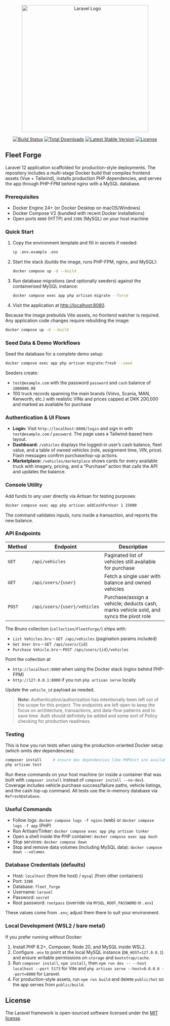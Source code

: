 <p align="center"><a href="https://laravel.com" target="_blank"><img src="https://raw.githubusercontent.com/laravel/art/master/logo-lockup/5%20SVG/2%20CMYK/1%20Full%20Color/laravel-logolockup-cmyk-red.svg" width="400" alt="Laravel Logo"></a></p>

<p align="center">
<a href="https://github.com/laravel/framework/actions"><img src="https://github.com/laravel/framework/workflows/tests/badge.svg" alt="Build Status"></a>
<a href="https://packagist.org/packages/laravel/framework"><img src="https://img.shields.io/packagist/dt/laravel/framework" alt="Total Downloads"></a>
<a href="https://packagist.org/packages/laravel/framework"><img src="https://img.shields.io/packagist/v/laravel/framework" alt="Latest Stable Version"></a>
<a href="https://packagist.org/packages/laravel/framework"><img src="https://img.shields.io/packagist/l/laravel/framework" alt="License"></a>
</p>

## Fleet Forge

Laravel 12 application scaffolded for production-style deployments. The repository includes a multi-stage Docker build that compiles frontend assets (Vue + Tailwind), installs production PHP dependencies, and serves the app through PHP-FPM behind nginx with a MySQL database.

### Prerequisites

- Docker Engine 24+ (or Docker Desktop on macOS/Windows)
- Docker Compose V2 (bundled with recent Docker installations)
- Open ports `8080` (HTTP) and `3306` (MySQL) on your host machine

### Quick Start

1. Copy the environment template and fill in secrets if needed:
   ```bash
   cp .env.example .env
   ```
2. Start the stack (builds the image, runs PHP-FPM, nginx, and MySQL):
   ```bash
   docker compose up -d --build
   ```
3. Run database migrations (and optionally seeders) against the containerised MySQL instance:
   ```bash
   docker compose exec app php artisan migrate --force
   ```
4. Visit the application at [http://localhost:8080](http://localhost:8080).

Because the image prebuilds Vite assets, no frontend watcher is required. Any application code changes require rebuilding the image:

```bash
docker compose up -d --build
```

### Seed Data & Demo Workflows

Seed the database for a complete demo setup:

```bash
docker compose exec app php artisan migrate:fresh --seed
```

Seeders create:
- `test@example.com` with the password `password` and `cash` balance of `1000000.00`
- 100 truck records spanning the main brands (Volvo, Scania, MAN, Kenworth, etc.) with realistic VINs and prices capped at DKK 200,000 and marked as available for purchase

### Authentication & UI Flows

- **Login:** Visit `http://localhost:8080/login` and sign in with `test@example.com` / `password`. The page uses a Tailwind-based hero layout.
- **Dashboard:** `/vehicles` displays the logged-in user’s cash balance, fleet value, and a table of owned vehicles (role, assignment time, VIN, price). Flash messages confirm purchase/top-up actions.
- **Marketplace:** `/vehicles/marketplace` shows cards for every available truck with imagery, pricing, and a “Purchase” action that calls the API and updates the balance.

### Console Utility

Add funds to any user directly via Artisan for testing purposes:

```bash
docker compose exec app php artisan addCashForUser 1 15000
```

The command validates inputs, runs inside a transaction, and reports the new balance.

### API Endpoints

| Method | Endpoint | Description |
| ------ | -------- | ----------- |
| `GET`  | `/api/vehicles` | Paginated list of vehicles still available for purchase |
| `GET`  | `/api/users/{user}` | Fetch a single user with balance and owned vehicles |
| `POST` | `/api/users/{user}/vehicles` | Purchase/assign a vehicle; deducts cash, marks vehicle sold, and syncs the pivot role |

The Bruno collection (`collection/FleetForge/`) ships with:
- `List Vehicles.bru` – `GET /api/vehicles` (pagination params included)
- `Get User.bru` – `GET /api/users/{id}`
- `Purchase Vehicle.bru` – `POST /api/users/{id}/vehicles`

Point the collection at
- `http://localhost:8080` when using the Docker stack (nginx behind PHP-FPM)
- `http://127.0.0.1:8000` if you run `php artisan serve` locally

Update the `vehicle_id` payload as needed.

> **Note:** Authentication/authorization has intentionally been left out of the scope for this project. The endpoints are left open to keep the focus on architecture, transactions, and data-flow patterns and to save time. Auth should definitely be added and some sort of Policy checking for production readiness.

### Testing

This is how you run tests when using the production-oriented Docker setup (which omits dev dependencies):

```bash
composer install     # ensure dev dependencies like PHPUnit are available
php artisan test
```

Run these commands on your host machine (or inside a container that was built with `composer install` instead of `composer install --no-dev`). Coverage includes vehicle purchase success/failure paths, vehicle listings, and the cash top-up command. All tests use the in-memory database via `RefreshDatabase`.
### Useful Commands

- Follow logs: `docker compose logs -f nginx` (web) or `docker compose logs -f app` (PHP)
- Run Artisan/Tinker: `docker compose exec app php artisan tinker`
- Open a shell inside the PHP container: `docker compose exec app bash`
- Stop services: `docker compose down`
- Stop and remove data volumes (including MySQL data): `docker compose down --volumes`

### Database Credentials (defaults)

- Host: `localhost` (from the host) / `mysql` (from other containers)
- Port: `3306`
- Database: `fleet_forge`
- Username: `laravel`
- Password: `secret`
- Root password: `rootpass` (override via `MYSQL_ROOT_PASSWORD` in `.env`)

These values come from `.env`; adjust them there to suit your environment.

### Local Development (WSL2 / bare metal)

If you prefer running without Docker:

1. Install PHP 8.2+, Composer, Node 20, and MySQL inside WSL2.
2. Configure `.env` to point at the local MySQL instance (`DB_HOST=127.0.0.1`) and ensure writable permissions on `storage` and `bootstrap/cache`.
3. Run `composer install`, `npm install`, then `npm run dev -- --host localhost --port 5173` for Vite and `php artisan serve --host=0.0.0.0 --port=8000` for Laravel.
4. For production-style assets, run `npm run build` and delete `public/hot` so the app serves from `public/build`.

## License

The Laravel framework is open-sourced software licensed under the [MIT license](https://opensource.org/licenses/MIT).
